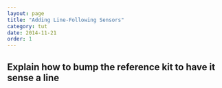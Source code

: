 ```yaml
---
layout: page
title: "Adding Line-Following Sensors"
category: tut
date: 2014-11-21
order: 1
---
```


## Explain how to bump the reference kit to have it sense a line